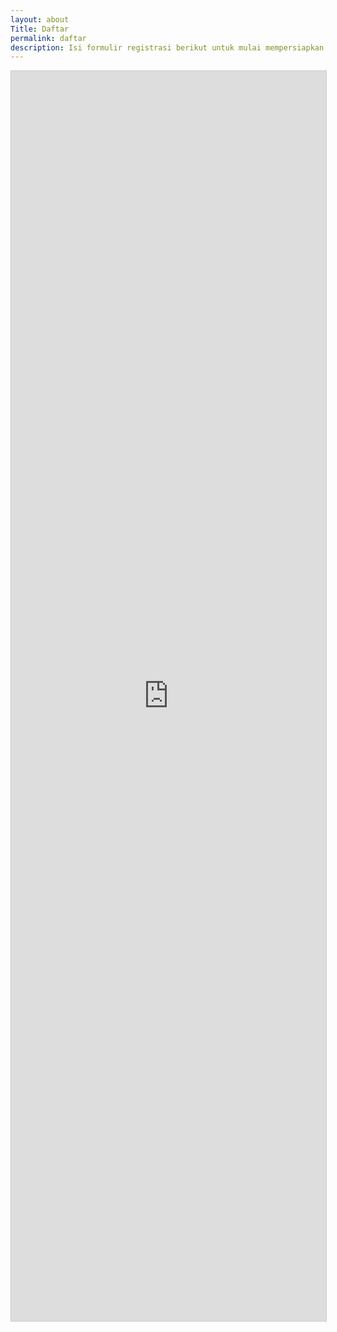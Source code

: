 ```yaml
---
layout: about
Title: Daftar
permalink: daftar
description: Isi formulir registrasi berikut untuk mulai mempersiapkan diri menjadi mahasiswa Stanford, MIT, atau kampus top lainnya.
---
```


<iframe class="airtable-embed" src="https://airtable.com/embed/appB7fytDJbPEqgRF/pagRhynxR8Xc7dUzI/form" frameborder="0" onmousewheel="" width="100%" height="600" style="background: transparent; border: 1px solid #ccc; min-height:2000px;"></iframe>

